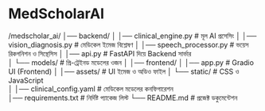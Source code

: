 # MedScholarAI

/medscholar_ai/
│── backend/
│   │── clinical_engine.py        # মূল AI প্রসেসিং
│   │── vision_diagnosis.py       # মেডিকেল ইমেজ বিশ্লেষণ
│   │── speech_processor.py       # ভয়েস রিকগনিশন ও সিন্থেসিস
│   │── api.py                    # FastAPI দিয়ে Backend সার্ভার  
│   └── models/                    # প্রি-ট্রেইনড মডেলের ওজন
│
│── frontend/
│   │── app.py                    # Gradio UI (Frontend)
│   │── assets/                    # UI ইমেজ ও অডিও ফাইল
│   └── static/                    # CSS ও JavaScript  
│
│── clinical_config.yaml           # মেডিকেল মডেলের কনফিগারেশন  
│── requirements.txt                # নির্দিষ্ট প্যাকেজ লিস্ট
└── README.md                       # প্রজেক্ট ডকুমেন্টেশন
